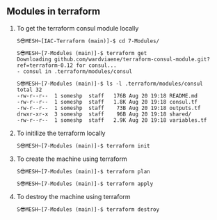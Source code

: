## Modules in terraform 

1. To get the terraform consul module locally
    ```
    S😎MESH~[IAC-Terraform (main)]-$ cd 7-Modules/

    S😎MESH~[7-Modules (main)]-$ terraform get
    Downloading github.com/wardviaene/terraform-consul-module.git?ref=terraform-0.12 for consul...
    - consul in .terraform/modules/consul

    S😎MESH~[7-Modules (main)]-$ ls -l .terraform/modules/consul
    total 32
    -rw-r--r--  1 someshp  staff   176B Aug 20 19:18 README.md
    -rw-r--r--  1 someshp  staff   1.8K Aug 20 19:18 consul.tf
    -rw-r--r--  1 someshp  staff    73B Aug 20 19:18 outputs.tf
    drwxr-xr-x  3 someshp  staff    96B Aug 20 19:18 shared/
    -rw-r--r--  1 someshp  staff   2.9K Aug 20 19:18 variables.tf

2. To initilize the terraform locally
    ```
    S😎MESH~[7-Modules (main)]-$ terraform init
    ```

3. To create the machine using terraform
    ```
    S😎MESH~[7-Modules (main)]-$ terraform plan

    S😎MESH~[7-Modules (main)]-$ terraform apply
    ```

4. To destroy the machine using terraform
    ```
    S😎MESH~[7-Modules (main)]-$ terraform destroy
    ```

